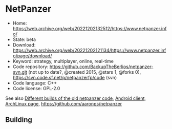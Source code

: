 # NetPanzer

- Home: https://web.archive.org/web/20221202132512/https://www.netpanzer.info/
- State: beta
- Download: https://web.archive.org/web/20221202121134/https://www.netpanzer.info/page/download/
- Keyword: strategy, multiplayer, online, real-time
- Code repository: https://github.com/BackupTheBerlios/netpanzer-svn.git (not up to date?, @created 2015, @stars 1, @forks 0), https://svn.code.sf.net/p/netpanzerfp/code (svn)
- Code language: C++
- Code license: GPL-2.0

See also [Different builds of the old netpanzer code](https://github.com/Rominagrobis/OldNetPanzer), [Android client](https://github.com/francov/netPanzerSB),
[ArchLinux page](https://aur.archlinux.org/packages/netpanzer-appimage), https://github.com/aaronps/netpanzer

## Building
